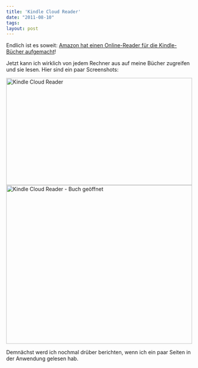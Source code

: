 ```yaml
---
title: 'Kindle Cloud Reader'
date: "2011-08-10"
tags: 
layout: post
---
```

<p>Endlich ist es soweit: <a href="http://read.amazon.de">Amazon hat einen Online-Reader für die Kindle-Bücher aufgemacht</a>!</p>
<p>Jetzt kann ich wirklich von jedem Rechner aus auf meine Bücher zugreifen und sie lesen. Hier sind ein paar Screenshots:</p>
<p><a href="http://www.flickr.com/photos/cringe/6028914715/" title="Kindle Cloud Reader by cringe, on Flickr"><img src="http://farm7.static.flickr.com/6064/6028914715_9f856d265f.jpg" width="500" height="287" alt="Kindle Cloud Reader"></a><br /><a href="http://www.flickr.com/photos/cringe/6029477128/" title="Kindle Cloud Reader - Buch geöffnet by cringe, on Flickr"><img src="http://farm7.static.flickr.com/6139/6029477128_e6e99db591.jpg" width="500" height="425" alt="Kindle Cloud Reader - Buch geöffnet"></a></p>
<p>Demnächst werd ich nochmal drüber berichten, wenn ich ein paar Seiten in der Anwendung gelesen hab.</p>
